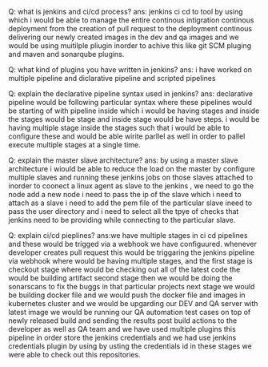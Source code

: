 Q: what is jenkins and ci/cd process?
ans: jenkins ci cd to tool by using which i would be able to manage the entire continous intigration continous deployment  from the creation of pull request to the deployment continous delivering our newly created images in the dev and qa images and we would be using muitilple pliugin inorder to achive this like git SCM pluging and maven and sonarqube plugins.

Q: what kind of plugins you have written in jenkins?
ans: i have worked on multiple pipeline and diclarative pipeline  and scripted pipelines 

Q: explain the declarative pipeline syntax used in jenkins?
ans: declarative pipeline would be following particular syntax where these pipelines would be starting of with pipeline inside which i would be having stages and inside the stages would be stage and inside stage would be have steps.
i would be having multiple stage inside the stages such that i would be able to configure these and would be able wirite parllel as well in order to pallel execute multiple stages at a single time. 

Q: explain the master slave architecture?
ans: by using a master slave architecture i wiould be able to reduce the load on the master by configure multiple slaves and running these jenkins jobs on those slaves attached to inorder to coonect a linux agent as slave to the jenkins , we need to go the node add a new node i need to pass the ip of the slave which i need to attach as a slave i need to add the pem file of the particular slave ineed to pass the user directory and i need to select all the tpye of checks that jenkins need to be providing while connecting to the particular slave.

Q: explain ci/cd pieplines?
ans:we have multiple stages in ci cd pipelines and these would be trigged via a webhook we have configuured.
whenever developer creates pull request this would be triggaring the jenkins pipeline via webhook where would be having multiple stages, and the first stage is checkout stage where would be checking out all of the latest code the would be building artifact second stage then we would be doing the sonarscans to fix the buggs in that particular projects  next stage we would be building docker file and we would push the docker file and images in kubernetes cluster and we would be upgarding our DEV and QA server with latest image 
we would be running our QA automation test cases on top of newly released build and sending the results post build actions to the developer as well as QA team and we have used multiple plugins this pipeline in order store the jenkins credentials and we had use jenkins credentials plugin by using by usting the credentials id in these stages we were able to check out this repositories.